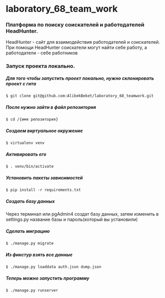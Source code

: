 # laboratory_68_team_work
### Платформа по поиску соискателей и работодателей HeadHunter.
HeadHunter - сайт для взаимодействия работодателей и соискателей. При помощи  HeadHunter соискатели могут найти себе работу, а работодатели - себе работников
### Запуск проекта локально.
##### Для того чтобы запустить проект локально, нужно склонировать проект с гита
``` 
$ git clone git@github.com:AlibekBeket/laboratory_68_teamwork.git 
```
##### После нужно зайти в файл репозитория
``` 
$ cd /{имя репозитория}
```
##### Создаем виртуальное окружение
``` 
$ virtualenv venv
```
##### Активировать его
``` 
$ . venv/bin/activate
```
##### Установить пакеты зависимостей
``` 
$ pip install -r requirements.txt
```
##### Создать базу данных
Через терминал или pgAdmin4 создат базу данных, затем изменить в settings.py название базы и пароль(который вы установили)
##### Сделать миграцию
``` 
$ ./manage.py migrate
```
##### Из фикстур взять все данные
``` 
$ ./manage.py loaddata auth.json dump.json
```
##### Теперь можно запустить программу
``` 
$ ./manage.py runserver
```
